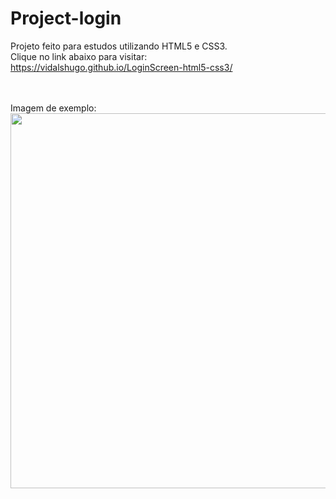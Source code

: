 # Project-login

Projeto feito para estudos utilizando HTML5 e CSS3.
<br>
Clique no link abaixo para visitar:
<br>
https://vidalshugo.github.io/LoginScreen-html5-css3/

<br>
<br>
Imagem de exemplo:
<br>

<div align="center">
<img src="https://user-images.githubusercontent.com/87623017/192151130-04d82b29-3e93-4d27-aeda-f02613df9728.png" width="600px" /
</div>
